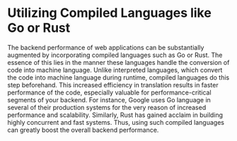 # Utilizing Compiled Languages like Go or Rust

The backend performance of web applications can be substantially augmented by incorporating compiled languages such as Go or Rust. The essence of this lies in the manner these languages handle the conversion of code into machine language. Unlike interpreted languages, which convert the code into machine language during runtime, compiled languages do this step beforehand. This increased efficiency in translation results in faster performance of the code, especially valuable for performance-critical segments of your backend. For instance, Google uses Go language in several of their production systems for the very reason of increased performance and scalability. Similarly, Rust has gained acclaim in building highly concurrent and fast systems. Thus, using such compiled languages can greatly boost the overall backend performance.